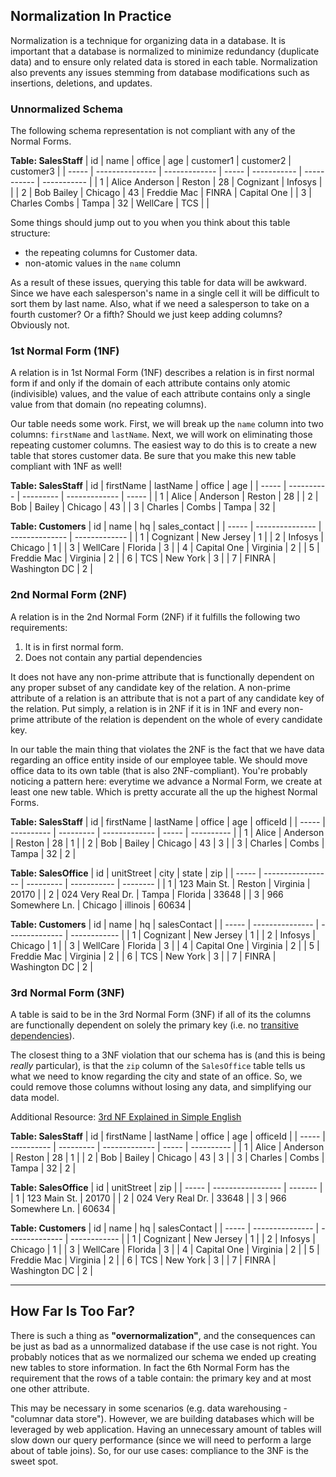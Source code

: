 ## Normalization In Practice

Normalization is a technique for organizing data in a database. It is important that a database is normalized to minimize redundancy (duplicate data) and to ensure only related data is stored in each table. Normalization also prevents any issues stemming from database modifications such as insertions, deletions, and updates.

### Unnormalized Schema

The following schema representation is not compliant with any of the Normal Forms. 

**Table: SalesStaff**
|  id   |      name       |     office    |  age  |  customer1  |  customer2  |  customer3  |
| ----- | --------------- | ------------- | ----- | ----------- | ----------- | ----------- |
|   1   | Alice Anderson  |     Reston    |   28  |  Cognizant  |   Infosys   |             |
|   2   | Bob Bailey      |    Chicago    |   43  | Freddie Mac |    FINRA    | Capital One |
|   3   | Charles Combs   |     Tampa     |   32  |  WellCare   |     TCS     |             |


Some things should jump out to you when you think about this table structure:
- the repeating columns for Customer data. 
- non-atomic values in the `name` column

As a result of these issues, querying this table for data will be awkward. Since we have each salesperson's name in a single cell it will be difficult to sort them by last name. Also, what if we need a salesperson to take on a fourth customer? Or a fifth? Should we just keep adding columns? Obviously not.


### 1st Normal Form (1NF)

A relation is in 1st Normal Form (1NF) describes a relation is in first normal form if and only if the domain of each attribute contains only atomic (indivisible) values, and the value of each attribute contains only a single value from that domain (no repeating columns).

Our table needs some work. First, we will break up the `name` column into two columns: `firstName` and `lastName`. Next, we will work on eliminating those repeating customer columns. The easiest way to do this is to create a new table that stores customer data. Be sure that you make this new table compliant with 1NF as well!

**Table: SalesStaff**
|  id   |  firstName | lastName  |     office    |  age  |
| ----- | ---------- | --------- | ------------- | ----- |
|   1   | Alice      | Anderson  |  Reston       |   28  |
|   2   | Bob        | Bailey    |  Chicago      |   43  |
|   3   | Charles    | Combs     |  Tampa        |   32  |



**Table: Customers**
|  id   |      name       |       hq       | sales_contact |
| ----- | --------------- | -------------- | ------------- |
|   1   | Cognizant       |  New Jersey    |       1       |
|   2   | Infosys         |  Chicago       |       1       |
|   3   | WellCare        |  Florida       |       3       |
|   4   | Capital One     |  Virginia      |       2       |
|   5   | Freddie Mac     |  Virginia      |       2       |
|   6   | TCS             |  New York      |       3       |
|   7   | FINRA           |  Washington DC |       2       |


### 2nd Normal Form (2NF)

A relation is in the 2nd Normal Form (2NF) if it fulfills the following two requirements:

1. It is in first normal form.
2. Does not contain any partial dependencies

It does not have any non-prime attribute that is functionally dependent on any proper subset of any candidate key of the relation. A non-prime attribute of a relation is an attribute that is not a part of any candidate key of the relation. Put simply, a relation is in 2NF if it is in 1NF and every non-prime attribute of the relation is dependent on the whole of every candidate key.

In our table the main thing that violates the 2NF is the fact that we have data regarding an office entity inside of our employee table. We should move office data to its own table (that is also 2NF-compliant). You're probably noticing a pattern here: everytime we advance a Normal Form, we create at least one new table. Which is pretty accurate all the up the highest Normal Forms.

**Table: SalesStaff**
|  id   |  firstName | lastName  |     office    |  age  |  officeId  |
| ----- | ---------- | --------- | ------------- | ----- | ---------- |
|   1   | Alice      | Anderson  |  Reston       |   28  |      1     |
|   2   | Bob        | Bailey    |  Chicago      |   43  |      3     |
|   3   | Charles    | Combs     |  Tampa        |   32  |      2     |


**Table: SalesOffice**
|  id   |     unitStreet    |   city    |    state    |    zip   |
| ----- | ----------------- | --------- | ----------- | -------- |
|   1   | 123 Main St.      | Reston    |  Virginia   |   20170  |
|   2   | 024 Very Real Dr. | Tampa     |  Florida    |   33648  |
|   3   | 966 Somewhere Ln. | Chicago   |  illinois   |   60634  |


**Table: Customers**
|  id   |      name       |       hq       | salesContact |
| ----- | --------------- | -------------- | ------------ |
|   1   | Cognizant       |  New Jersey    |       1      |
|   2   | Infosys         |  Chicago       |       1      |
|   3   | WellCare        |  Florida       |       3      |
|   4   | Capital One     |  Virginia      |       2      |
|   5   | Freddie Mac     |  Virginia      |       2      |
|   6   | TCS             |  New York      |       3      |
|   7   | FINRA           |  Washington DC |       2      |


### 3rd Normal Form (3NF)

A table is said to be in the 3rd Normal Form (3NF) if all of its the columns are functionally dependent on solely the primary key (i.e. no [transitive dependencies](https://en.wikipedia.org/wiki/Transitive_dependency)).

The closest thing to a 3NF violation that our schema has is (and this is being _really_ particular), is that the `zip` column of the `SalesOffice` table tells us what we need to know regarding the city and state of an office. So, we could remove those columns without losing any data, and simplifying our data model.

Additional Resource: [3rd NF Explained in Simple English](https://www.essentialsql.com/get-ready-to-learn-sql-11-database-third-normal-form-explained-in-simple-english/)

**Table: SalesStaff**
|  id   |  firstName | lastName  |     office    |  age  |  officeId  |
| ----- | ---------- | --------- | ------------- | ----- | ---------- |
|   1   | Alice      | Anderson  |  Reston       |   28  |      1     |
|   2   | Bob        | Bailey    |  Chicago      |   43  |      3     |
|   3   | Charles    | Combs     |  Tampa        |   32  |      2     |


**Table: SalesOffice**
|  id   |     unitStreet    |   zip   |
| ----- | ----------------- | ------- |
|   1   | 123 Main St.      |  20170  |
|   2   | 024 Very Real Dr. |  33648  |
|   3   | 966 Somewhere Ln. |  60634  |


**Table: Customers**
|  id   |      name       |       hq       | salesContact |
| ----- | --------------- | -------------- | ------------ |
|   1   | Cognizant       |  New Jersey    |       1      |
|   2   | Infosys         |  Chicago       |       1      |
|   3   | WellCare        |  Florida       |       3      |
|   4   | Capital One     |  Virginia      |       2      |
|   5   | Freddie Mac     |  Virginia      |       2      |
|   6   | TCS             |  New York      |       3      |
|   7   | FINRA           |  Washington DC |       2      |

---

## How Far Is Too Far?

There is such a thing as **"overnormalization"**, and the consequences can be just as bad as a unnormalized database if the use case is not right. You probably notices that as we normalized our schema we ended up creating new tables to store information. In fact the 6th Normal Form has the requirement that the rows of a table contain: the primary key and at most one other attribute.

This may be necessary in some scenarios (e.g. data warehousing - "columnar data store"). However, we are building databases which will be leveraged by web application. Having an unnecessary amount of tables will slow down our query performance (since we will need to perform a large about of table joins). So, for our use cases: compliance to the 3NF is the sweet spot.
